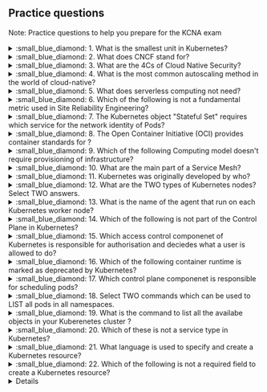 ## Practice questions

Note: Practice questions to help you prepare for the KCNA exam

<details close>
<summary> :small_blue_diamond: 1. What is the smallest unit in Kubernetes?</summary>
<br>

1. Docker
2. Deployment
3. Image
4. Pod

</details>

<details close>

<summary> :small_blue_diamond: 2. What does CNCF stand for?</summary>
<br>

1. Cloud Native Container Foundation
2. Cloud Native Computing Federation
3. Cloud Native Computing Foundation
4. Cloud Native Cloud Federation

</details>

<details close>

<summary> :small_blue_diamond: 3. What are the 4Cs of Cloud Native Security?</summary>
<br>

1. Cluster, Cloud, Containers, Compute
2. Compute, Cloud, Code, Containers
3. Code, Container, Cluster, Cloud
4. Code, Containers, Computer, Computing

</details>

<details close>

<summary> :small_blue_diamond: 4. What is the most common autoscaling method in the world of cloud-native?</summary>
<br>

1. Horizontal Scaling
2. Upward Scaling
3. Vertical Scaling
4. Downward Scaling

</details>

<details close>

<summary> :small_blue_diamond: 5. What does serverless computing not need?</summary>
<br>

1. Cloud
2. Servers
3. The provisioning and operating infrastructure 
4. Code

</details>

<details close>


<summary> :small_blue_diamond: 6. Which of the following is not a fundamental metric used in Site Reliability Engineering? </summary>
<br>

1. Service Level Objective (SLO)
2. Service Level Indicator (SLI)
3. Service Level Definition (SLD) 
4. Service Level Agreement (SLA)

</details>

<details close>

<summary> :small_blue_diamond: 7. The Kubernetes object "Stateful Set" requires which service for the network identity of Pods? </summary>
<br>

1. ClusterIP
2. NodePort
3. LoadBalancer
4. Headless Service

</details>

<details close>

<summary> :small_blue_diamond: 8. The Open Container Initiative (OCI) provides container standards for ? </summary>
<br>

1. Runtime, Image, Distribution
2. Image, Build, Distributions
3. Container, Image, Build
4. Container, image distribution

</details>

<details close>

<summary> :small_blue_diamond: 9. Which of the following Computing model doesn't require provisioning of infrastructure? </summary>
<br>

1. EC2 Instances
2. Infrastructure as Service
3. Serverless
4. Bare Metal Model

</details>

<details close>

<summary> :small_blue_diamond: 10. What are the main part of a Service Mesh? </summary>
<br>

1. Master plane and worker node
2. Kube-scheduler and controller manager
3. Data plane and Control plane
4. Discovery plane and date plane

</details>

<details close>

<summary> :small_blue_diamond: 11. Kubernetes was originally developed by who? </summary>
<br>

1. Amazon
2. Google
3. Microsoft
4. Facebook

</details>

<details close>

<summary> :small_blue_diamond: 12. What are the TWO types of Kubernetes nodes? Select TWO answers. </summary>
<br>

1. Worker Node
2. Internal Node
3. Control Plane Node
4. Data plane

</details>

<details close>


<summary> :small_blue_diamond: 13. What is the name of the agent that run on each Kubernetes worker node? </summary>
<br>

1. etcd
2. kube-API server
3. kube-proxy
4. kubelet

</details>

<details close>


<summary> :small_blue_diamond: 14. Which of the following is not part of the Control Plane in Kubernetes? </summary>
<br>

1. etcd
2. kube-API server
3. kube scheduler
4. kube-proxy

</details>

<details close>

<summary> :small_blue_diamond: 15. Which access control componenet of Kubernetes is responsible for authorisation and deciedes what a user is allowed to do? </summary>
<br>

1. Config Maps
2. Service Account
3. Admission Controller
4. Role-Based Access Control (RBAC)

</details>

<details close>


<summary> :small_blue_diamond: 16. Which of the following container runtime is marked as deprecated by Kubernetes? </summary>
<br>

1. gVisor
2. Docer
3. containerd
4. CRI-O

</details>

<details close>

<summary> :small_blue_diamond: 17. Which control plane componenet is responsible for scheduling pods? </summary>
<br>

1. kubelet
2. kube controller manager
3. kube scheduler
4. kube-proxy

</details>

<details close>

<summary> :small_blue_diamond: 18. Select TWO commands which can be used to LIST all pods in all namespaces. </summary>
<br>

1. kubectl get pods
2. kubectl get pods -n --all
3. kubectl get pods -A
4. kubectl get pods --all-namespaces

</details>

<details close>

<summary> :small_blue_diamond: 19. What is the command to list all the availabe objects in your Kuberenetes cluster ?  </summary>
<br>

1. kubectl list api-resources
2. kubectl get apis
3. kubectl get api-resources
4. kubectl api-resources

</details>

<details close>

<summary> :small_blue_diamond: 20. Which of these is not a service type in Kubernetes?  </summary>
<br>

1. ClusterIP
2. NodePort
3. Ingress
4. LoadBalancer

</details>

<details close>

<summary> :small_blue_diamond: 21. What language is used to specify and create a Kubernetes resource?  </summary>
<br>

1. JavaScript
2. Python
3. YAML
4. JSON

</details>

<details close>

<summary> :small_blue_diamond: 22. Which of the following is not a required field to create a Kubernetes resource?  </summary>
<br>

1. kind
2. apiVersion
3. container
4. metadata

</details>

<details close>

